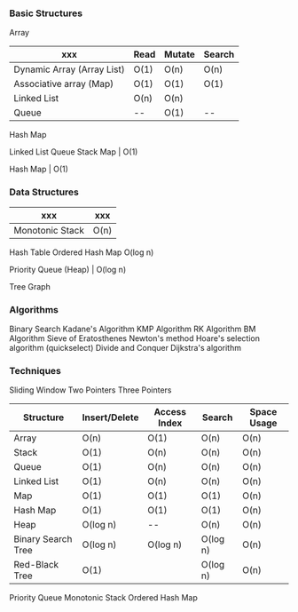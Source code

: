 ### Basic Structures

Array

xxx | Read | Mutate | Search
--- | --- | --- | ---
Dynamic Array (Array List)| O(1) | O(n) | O(n)
Associative array (Map) | O(1) | O(1) | O(1)
Linked List | O(n) | O(n)
Queue | -- | O(1) | --

Hash Map

Linked List
Queue
Stack
Map | O(1)


Hash Map | O(1)


### Data Structures
xxx | xxx
--- | ---
Monotonic Stack | O(n)

Hash Table
Ordered Hash Map O(log n)

Priority Queue (Heap) | O(log n)

Tree
Graph

### Algorithms
Binary Search
Kadane's Algorithm
KMP Algorithm
RK Algorithm
BM Algorithm
Sieve of Eratosthenes
Newton's method
Hoare's selection algorithm (quickselect)
Divide and Conquer
Dijkstra's algorithm

### Techniques
Sliding Window
Two Pointers
Three Pointers


Structure   | Insert/Delete | Access Index | Search | Space Usage
---         | ---      | ---    | ---    | ---
Array       | O(n)     | O(1)   | O(n)   | O(n)
Stack	    | O(1)     | O(n)   | O(n)   | O(n)
Queue       | O(1)     | O(n)   | O(n)   | O(n)
Linked List | O(1)     | O(n)   | O(n)   | O(n)
Map         | O(1)     | O(1)   | O(1)   | O(n)
Hash Map    | O(1)     | O(1)   | O(1)   | O(n)
Heap        | O(log n) | --     | O(n)   | O(n)
Binary Search Tree | O(log n) | O(log n) | O(log n) | O(n)
Red-Black Tree | O(1) | | O(log n) | O(n)

Priority Queue
Monotonic Stack
Ordered Hash Map